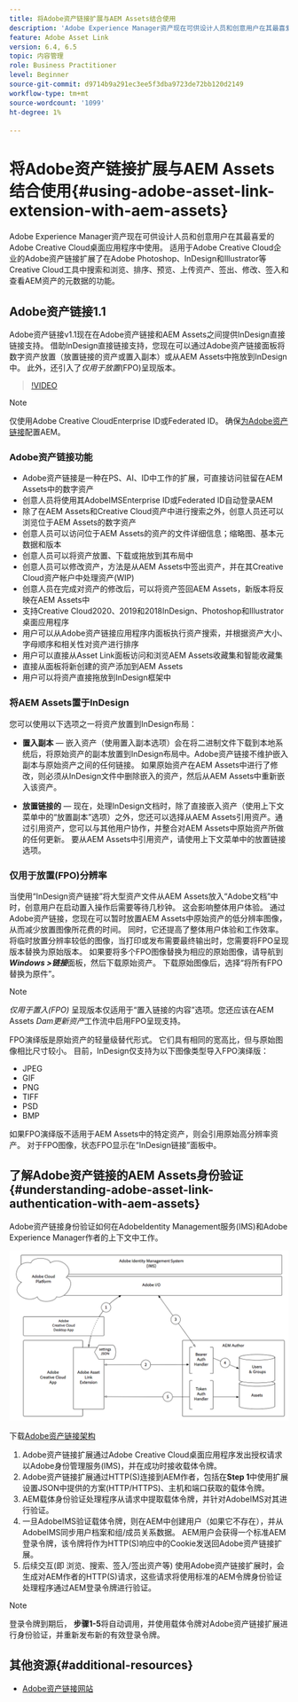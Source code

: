 ```yaml
---
title: 将Adobe资产链接扩展与AEM Assets结合使用
description: 'Adobe Experience Manager资产现在可供设计人员和创意用户在其最喜爱的Adobe Creative Cloud桌面应用程序中使用。 适用于Adobe Creative Cloud企业的Adobe资产链接扩展了在Adobe Photoshop、InDesign和Illustrator等Creative Cloud工具中搜索和浏览、排序、预览、上传资产、签出、修改、签入和查看AEM资产的元数据的功能。 '
feature: Adobe Asset Link
version: 6.4, 6.5
topic: 内容管理
role: Business Practitioner
level: Beginner
source-git-commit: d9714b9a291ec3ee5f3dba9723de72bb120d2149
workflow-type: tm+mt
source-wordcount: '1099'
ht-degree: 1%

---
```



# 将Adobe资产链接扩展与AEM Assets结合使用{#using-adobe-asset-link-extension-with-aem-assets}

Adobe Experience Manager资产现在可供设计人员和创意用户在其最喜爱的Adobe Creative Cloud桌面应用程序中使用。 适用于Adobe Creative Cloud企业的Adobe资产链接扩展了在Adobe Photoshop、InDesign和Illustrator等Creative Cloud工具中搜索和浏览、排序、预览、上传资产、签出、修改、签入和查看AEM资产的元数据的功能。


## Adobe资产链接1.1

Adobe资产链接v1.1现在在Adobe资产链接和AEM Assets之间提供InDesign直接链接支持。 借助InDesign直接链接支持，您现在可以通过Adobe资产链接面板将数字资产放置（放置链接的资产或置入副本）或从AEM Assets中拖放到InDesign中。 此外，还引入了&#x200B;*仅用于放置*(FPO)呈现版本。

>[!VIDEO](https://video.tv.adobe.com/v/28988/?quality=12&learn=on)

>[!NOTE]
>
>仅使用Adobe Creative CloudEnterprise ID或Federated ID。 确保[为Adobe资产链接](https://helpx.adobe.com/enterprise/admin-guide.html/enterprise/using/adobe-asset-link.ug.html)配置AEM。


### Adobe资产链接功能

* Adobe资产链接是一种在PS、AI、ID中工作的扩展，可直接访问驻留在AEM Assets中的数字资产
* 创意人员将使用其AdobeIMSEnterprise ID或Federated ID自动登录AEM
* 除了在AEM Assets和Creative Cloud资产中进行搜索之外，创意人员还可以浏览位于AEM Assets的数字资产
* 创意人员可以访问位于AEM Assets的资产的文件详细信息；缩略图、基本元数据和版本
* 创意人员可以将资产放置、下载或拖放到其布局中
* 创意人员可以修改资产，方法是从AEM Assets中签出资产，并在其Creative Cloud资产帐户中处理资产(WIP)
* 创意人员在完成对资产的修改后，可以将资产签回AEM Assets，新版本将反映在AEM Assets中
* 支持Creative Cloud2020、2019和2018InDesign、Photoshop和Illustrator桌面应用程序
* 用户可以从Adobe资产链接应用程序内面板执行资产搜索，并根据资产大小、字母顺序和相关性对资产进行排序
* 用户可以直接从Asset Link面板访问和浏览AEM Assets收藏集和智能收藏集
* 直接从面板将新创建的资产添加到AEM Assets
* 用户可以将资产直接拖放到InDesign框架中

### 将AEM Assets置于InDesign

您可以使用以下选项之一将资产放置到InDesign布局：

* **置入副本**  — 嵌入资产（使用置入副本选项）会在将二进制文件下载到本地系统后，将原始资产的副本放置到InDesign布局中。Adobe资产链接不维护嵌入副本与原始资产之间的任何链接。 如果原始资产在AEM Assets中进行了修改，则必须从InDesign文件中删除嵌入的资产，然后从AEM Assets中重新嵌入该资产。

* **放置链接的**  — 现在，处理InDesign文档时，除了直接嵌入资产（使用上下文菜单中的“放置副本”选项）之外，您还可以选择从AEM Assets引用资产。通过引用资产，您可以与其他用户协作，并整合对AEM Assets中原始资产所做的任何更新。 要从AEM Assets中引用资产，请使用上下文菜单中的放置链接选项。

### 仅用于放置(FPO)分辨率

当使用“InDesign资产链接”将大型资产文件从AEM Assets放入“Adobe文档”中时，创意用户在启动置入操作后需要等待几秒钟。 这会影响整体用户体验。 通过Adobe资产链接，您现在可以暂时放置AEM Assets中原始资产的低分辨率图像，从而减少放置图像所花费的时间。 同时，它还提高了整体用户体验和工作效率。 将临时放置分辨率较低的图像，当打印或发布需要最终输出时，您需要将FPO呈现版本替换为原始版本。 如果要将多个FPO图像替换为相应的原始图像，请导航到&#x200B;**_Windows >链接_**&#x200B;面板，然后下载原始资产。 下载原始图像后，选择“将所有FPO替换为原件”。

>[!NOTE]
>
> *仅用于置入(FPO)* 呈现版本仅适用于“置入链接的内容”选项。您还应该在AEM Assets *Dam更新资产*&#x200B;工作流中启用FPO呈现支持。

FPO演绎版是原始资产的轻量级替代形式。 它们具有相同的宽高比，但与原始图像相比尺寸较小。 目前，InDesign仅支持为以下图像类型导入FPO演绎版：

* JPEG
* GIF
* PNG
* TIFF
* PSD
* BMP

如果FPO演绎版不适用于AEM Assets中的特定资产，则会引用原始高分辨率资产。 对于FPO图像，状态FPO显示在“InDesign链接”面板中。

## 了解Adobe资产链接的AEM Assets身份验证{#understanding-adobe-asset-link-authentication-with-aem-assets}

Adobe资产链接身份验证如何在AdobeIdentity Management服务(IMS)和Adobe Experience Manager作者的上下文中工作。

![Adobe资产链接架构](assets/adobe-asset-link-article-understand.png)

下载[Adobe资产链接架构](assets/adobe-asset-link-article-understand-1.png)

1. Adobe资产链接扩展通过Adobe Creative Cloud桌面应用程序发出授权请求以Adobe身份管理服务(IMS)，并在成功时接收载体令牌。
2. Adobe资产链接扩展通过HTTP(S)连接到AEM作者，包括在&#x200B;**Step 1**&#x200B;中使用扩展设置JSON中提供的方案(HTTP/HTTPS)、主机和端口获取的载体令牌。
3. AEM载体身份验证处理程序从请求中提取载体令牌，并针对AdobeIMS对其进行验证。
4. 一旦AdobeIMS验证载体令牌，则在AEM中创建用户（如果它不存在），并从AdobeIMS同步用户档案和组/成员关系数据。 AEM用户会获得一个标准AEM登录令牌，该令牌将作为HTTP(S)响应中的Cookie发送回Adobe资产链接扩展。
5. 后续交互(即 浏览、搜索、签入/签出资产等) 使用Adobe资产链接扩展时，会生成对AEM作者的HTTP(S)请求，这些请求将使用标准的AEM令牌身份验证处理程序通过AEM登录令牌进行验证。

>[!NOTE]
>
>登录令牌到期后， **步骤1-5**&#x200B;将自动调用，并使用载体令牌对Adobe资产链接扩展进行身份验证，并重新发布新的有效登录令牌。

## 其他资源{#additional-resources}

* [Adobe资产链接网站](https://www.adobe.com/cn/creativecloud/business/enterprise/adobe-asset-link.html)